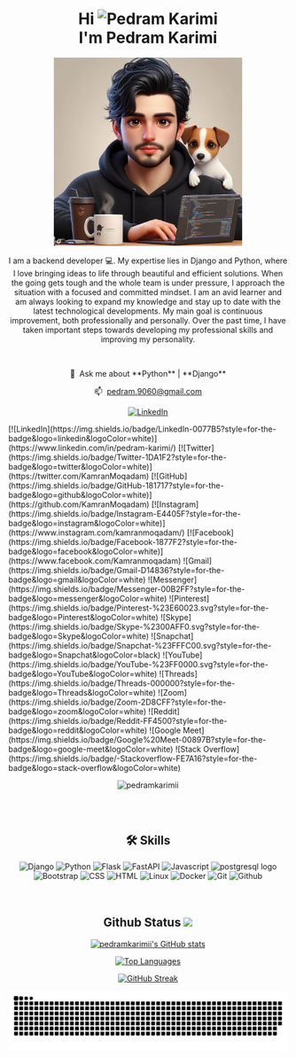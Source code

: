 <h1 align="center">Hi <img width="30px" src="https://raw.githubusercontent.com/iampavangandhi/iampavangandhi/master/gifs/Hi.gif"  alt="Pedram Karimi"> <br> I'm Pedram Karimi</h1>
<div align="center">
        <link rel="apple-touch-icon" href="favicon.png">
        <img width="340em" height="340em" src="./Pedramkarimi.png"   alt="Pedram Karimi">
</div>
<p align="center">I am a backend developer 💻. My expertise lies in Django and Python, where I love bringing ideas to life through beautiful and efficient solutions. When the going gets tough and the whole team is under pressure, I approach the situation with a focused and committed mindset. I am an avid learner and am always looking to expand my knowledge and stay up to date with the latest technological developments. My main goal is continuous improvement, both professionally and personally. Over the past time, I have taken important steps towards developing my professional skills and improving my personality.</p>
<br>
<p align="center">💬  &nbsp;Ask me about **Python** | **Django** <br></p>
<p align="center">📫  &nbsp;<a href="mailto:pedram.9060@gmail.com">pedram.9060@gmail.com</a></p>
<p align="center" ><a href="https://www.linkedin.com/in/pedram-karimi-a146492a7"><img src="https://img.shields.io/badge/LinkedIn--_.svg?style=social&logo=linkedin" alt="LinkedIn"></a></p>
[![LinkedIn](https://img.shields.io/badge/LinkedIn-0077B5?style=for-the-badge&logo=linkedin&logoColor=white)](https://www.linkedin.com/in/pedram-karimi/)
[![Twitter](https://img.shields.io/badge/Twitter-1DA1F2?style=for-the-badge&logo=twitter&logoColor=white)](https://twitter.com/KamranMoqadam)
[![GitHub](https://img.shields.io/badge/GitHub-181717?style=for-the-badge&logo=github&logoColor=white)](https://github.com/KamranMoqadam)
[![Instagram](https://img.shields.io/badge/Instagram-E4405F?style=for-the-badge&logo=instagram&logoColor=white)](https://www.instagram.com/kamranmoqadam/)
[![Facebook](https://img.shields.io/badge/Facebook-1877F2?style=for-the-badge&logo=facebook&logoColor=white)](https://www.facebook.com/Kamranmoqadam)
![Gmail](https://img.shields.io/badge/Gmail-D14836?style=for-the-badge&logo=gmail&logoColor=white)
![Messenger](https://img.shields.io/badge/Messenger-00B2FF?style=for-the-badge&logo=messenger&logoColor=white)
![Pinterest](https://img.shields.io/badge/Pinterest-%23E60023.svg?style=for-the-badge&logo=Pinterest&logoColor=white)
![Skype](https://img.shields.io/badge/Skype-%2300AFF0.svg?style=for-the-badge&logo=Skype&logoColor=white)
![Snapchat](https://img.shields.io/badge/Snapchat-%23FFFC00.svg?style=for-the-badge&logo=Snapchat&logoColor=black)
![YouTube](https://img.shields.io/badge/YouTube-%23FF0000.svg?style=for-the-badge&logo=YouTube&logoColor=white)
![Threads](https://img.shields.io/badge/Threads-000000?style=for-the-badge&logo=Threads&logoColor=white)
![Zoom](https://img.shields.io/badge/Zoom-2D8CFF?style=for-the-badge&logo=zoom&logoColor=white)
![Reddit](https://img.shields.io/badge/Reddit-FF4500?style=for-the-badge&logo=reddit&logoColor=white)
![Google Meet](https://img.shields.io/badge/Google%20Meet-00897B?style=for-the-badge&logo=google-meet&logoColor=white)
![Stack Overflow](https://img.shields.io/badge/-Stackoverflow-FE7A16?style=for-the-badge&logo=stack-overflow&logoColor=white)
<br>
<p align="center"> <img src="https://komarev.com/ghpvc/?username=pedramkarimii&label=Profile%20views&color=0e75b6&style=flat" alt="pedramkarimii" /> </p>


<br>
<br>

<h2 align="center">🛠 Skills</h2>
<div align="center">
    <img src="https://cdn.jsdelivr.net/gh/devicons/devicon/icons/django/django-plain.svg" height="45" alt="Django"/>
    <img src="https://cdn.jsdelivr.net/gh/devicons/devicon/icons/python/python-original.svg" height="45" alt="Python"/>
    <img src="https://cdn.jsdelivr.net/gh/devicons/devicon/icons/flask/flask-original.svg" height="45" alt="Flask"/>
    <img src="https://cdn.jsdelivr.net/gh/devicons/devicon/icons/fastapi/fastapi-original.svg" height="45" alt="FastAPI"/>
    <img src="https://cdn.jsdelivr.net/gh/devicons/devicon/icons/javascript/javascript-original.svg" height="45" alt="Javascript"/>
<img src="https://cdn.jsdelivr.net/gh/devicons/devicon/icons/postgresql/postgresql-original.svg" height="40" alt="postgresql logo"/>
<img src="https://cdn.jsdelivr.net/gh/devicons/devicon/icons/bootstrap/bootstrap-original.svg" height="45" alt="Bootstrap"/>

<img src="https://cdn.jsdelivr.net/gh/devicons/devicon/icons/css3/css3-original.svg" height="45" alt="CSS"/>
<img src="https://cdn.jsdelivr.net/gh/devicons/devicon/icons/html5/html5-original.svg" height="45" alt="HTML"/>
    <img src="https://cdn.jsdelivr.net/gh/devicons/devicon/icons/linux/linux-original.svg" height="45" alt="Linux"/>
    <img src="https://cdn.jsdelivr.net/gh/devicons/devicon/icons/docker/docker-original.svg" height="45" alt="Docker"/>
    <img src="https://cdn.jsdelivr.net/gh/devicons/devicon/icons/git/git-original.svg" height="45" alt="Git"/>
    <img src="https://cdn.jsdelivr.net/gh/devicons/devicon/icons/github/github-original.svg" height="45" alt="Github"/>
</div>

<br>
<br>
<h2 align="center">Github Status <img src="https://media.giphy.com/media/iY8CRBdQXODJSCERIr/giphy.gif" width="30px"></h2>
<div align="center">

  <a href="https://github.com/pedramkarimii" align="left"><img src="https://github-readme-stats.vercel.app/api?username=pedramkarimii&show_icons=true&theme=synthwave" alt="pedramkarimii's GitHub stats" /></a>
  
  <a href="http://www.github.com/pedramkarimii"><img src="https://github-readme-stats.vercel.app/api/top-langs/?username=pedramkarimii&hide_progress=true" alt="Top Languages" /></a> 
  <!-- <p><img align="center"
    src="https://github-readme-stats.vercel.app/api/top-langs?username=pedramkarimii&show_icons=true&locale=en&bg_color=0d1117&text_color=ffffff&layout=compact"
    alt="pedramkarimii" 
    bg_color=#808080/></p> -->
  
  <a href="http://www.github.com/pedramkarimii"><img src="https://github-readme-streak-stats.herokuapp.com/?user=pedramkarimii&theme=default" alt="GitHub Streak"/></a>

</div>
<picture>
  <source media="(prefers-color-scheme: dark)" srcset="https://raw.githubusercontent.com/platane/platane/output/github-contribution-grid-snake-dark.svg">
  <source media="(prefers-color-scheme: light)" srcset="https://raw.githubusercontent.com/platane/platane/output/github-contribution-grid-snake.svg">
  <img alt="github contribution grid snake animation" src="https://raw.githubusercontent.com/platane/platane/output/github-contribution-grid-snake.svg">
</picture>

